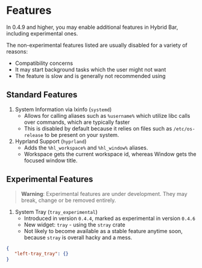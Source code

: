 # Features
In 0.4.9 and higher, you may enable additional features in Hybrid Bar, including experimental ones.

The non-experimental features listed are usually disabled for a variety of reasons:
- Compatibility concerns
- It may start background tasks which the user might not want
- The feature is slow and is generally not recommended using

## Standard Features

1. System Information via lxinfo (`systemd`)
   - Allows for calling aliases such as `%username%` which utilize libc calls over commands, which are typically faster
   - This is disabled by default because it relies on files such as `/etc/os-release` to be present on your system.
2. Hyprland Support (`hyprland`)
   - Adds the `%hl_workspace%` and `%hl_window%` aliases.
   - Workspace gets the current workspace id, whereas Window gets the focused window title.

## Experimental Features
> **Warning**: Experimental features are under development. They may break, change or be removed entirely.

1. System Tray (`tray_experimental`)
   - Introduced in version `0.4.4`, marked as experimental in version `0.4.6`
   - New widget: `tray` - using the `stray` crate
   - Not likely to become available as a stable feature anytime soon, because `stray` is overall hacky and a mess.
```json
{
   "left-tray_tray": {}
}
```
